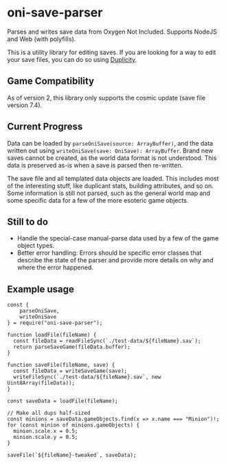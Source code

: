 # oni-save-parser

Parses and writes save data from Oxygen Not Included. Supports NodeJS and Web (with polyfills).

This is a utility library for editing saves. If you are looking for a way to edit your save files, you can do so using [Duplicity](https://github.com/RoboPhred/oni-duplicity).

## Game Compatibility

As of version 2, this library only supports the cosmic update (save file version 7.4).

## Current Progress

Data can be loaded by `parseOniSave(source: ArrayBuffer)`, and the data written out using `writeOniSave(save: OniSave): ArrayBuffer`.
Brand new saves cannot be created, as the world data format is not understood. This data is preserved as-is when a save is parsed then re-written.

The save file and all templated data objects are loaded.
This includes most of the interesting stuff, like duplicant stats, building attributes, and so on.
Some information is still not parsed, such as the general world map and some specific data for a few of
the more esoteric game objects.

## Still to do

- Handle the special-case manual-parse data used by a few of the game object types.
- Better error handling: Errors should be specific error classes that describe the state of the parser and
  provide more details on why and where the error happened.

## Example usage

```
const {
    parseOniSave,
    writeOniSave
} = require("oni-save-parser");

function loadFile(fileName) {
  const fileData = readFileSync(`./test-data/${fileName}.sav`);
  return parseSaveGame(fileData.buffer);
}

function saveFile(fileName, save) {
  const fileData = writeSaveGame(save);
  writeFileSync(`./test-data/${fileName}.sav`, new Uint8Array(fileData));
}

const saveData = loadFile(fileName);

// Make all dups half-sized
const minions = saveData.gameObjects.find(x => x.name === "Minion")!;
for (const minion of minions.gameObjects) {
  minion.scale.x = 0.5;
  minion.scale.y = 0.5;
}

saveFile(`${fileName}-tweaked`, saveData);
```

